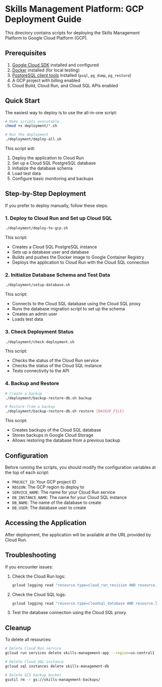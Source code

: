 # Skills Management Platform: GCP Deployment Guide

This directory contains scripts for deploying the Skills Management Platform to Google Cloud Platform (GCP).

## Prerequisites

1. [Google Cloud SDK](https://cloud.google.com/sdk/docs/install) installed and configured
2. [Docker](https://docs.docker.com/get-docker/) installed (for local testing)
3. [PostgreSQL client tools](https://www.postgresql.org/download/) installed (`psql`, `pg_dump`, `pg_restore`)
4. A GCP project with billing enabled
5. Cloud Build, Cloud Run, and Cloud SQL APIs enabled

## Quick Start

The easiest way to deploy is to use the all-in-one script:

```bash
# Make scripts executable
chmod +x deployment/*.sh

# Run the deployment
./deployment/deploy-all.sh
```

This script will:
1. Deploy the application to Cloud Run
2. Set up a Cloud SQL PostgreSQL database
3. Initialize the database schema
4. Load test data
5. Configure basic monitoring and backups

## Step-by-Step Deployment

If you prefer to deploy manually, follow these steps:

### 1. Deploy to Cloud Run and Set up Cloud SQL

```bash
./deployment/deploy-to-gcp.sh
```

This script:
- Creates a Cloud SQL PostgreSQL instance
- Sets up a database user and database
- Builds and pushes the Docker image to Google Container Registry
- Deploys the application to Cloud Run with the Cloud SQL connection

### 2. Initialize Database Schema and Test Data

```bash
./deployment/setup-database.sh
```

This script:
- Connects to the Cloud SQL database using the Cloud SQL proxy
- Runs the database migration script to set up the schema
- Creates an admin user
- Loads test data

### 3. Check Deployment Status

```bash
./deployment/check-deployment.sh
```

This script:
- Checks the status of the Cloud Run service
- Checks the status of the Cloud SQL instance
- Tests connectivity to the API

### 4. Backup and Restore

```bash
# Create a backup
./deployment/backup-restore-db.sh backup

# Restore from a backup
./deployment/backup-restore-db.sh restore [BACKUP_FILE]
```

This script:
- Creates backups of the Cloud SQL database
- Stores backups in Google Cloud Storage
- Allows restoring the database from a previous backup

## Configuration

Before running the scripts, you should modify the configuration variables at the top of each script:

- `PROJECT_ID`: Your GCP project ID
- `REGION`: The GCP region to deploy to
- `SERVICE_NAME`: The name for your Cloud Run service
- `DB_INSTANCE_NAME`: The name for your Cloud SQL instance
- `DB_NAME`: The name of the database to create
- `DB_USER`: The database user to create

## Accessing the Application

After deployment, the application will be available at the URL provided by Cloud Run.

## Troubleshooting

If you encounter issues:

1. Check the Cloud Run logs:
   ```bash
   gcloud logging read "resource.type=cloud_run_revision AND resource.labels.service_name=skills-management-app"
   ```

2. Check the Cloud SQL logs:
   ```bash
   gcloud logging read "resource.type=cloudsql_database AND resource.labels.database_id=[INSTANCE_ID]"
   ```

3. Test the database connection using the Cloud SQL proxy.

## Cleanup

To delete all resources:

```bash
# Delete Cloud Run service
gcloud run services delete skills-management-app --region=us-central1

# Delete Cloud SQL instance
gcloud sql instances delete skills-management-db

# Delete GCS backup bucket
gsutil rm -r gs://skills-management-backups/
```